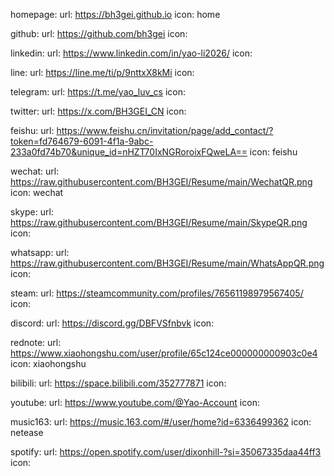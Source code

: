 homepage:
  url: https://bh3gei.github.io
  icon: home

github:
  url: https://github.com/bh3gei
  icon:

linkedin:
  url: https://www.linkedin.com/in/yao-li2026/
  icon:

line:
  url: https://line.me/ti/p/9nttxX8kMi
  icon:

telegram:
  url: https://t.me/yao_luv_cs
  icon:

twitter:
  url: https://x.com/BH3GEI_CN
  icon:

feishu:
  url: https://www.feishu.cn/invitation/page/add_contact/?token=fd764679-6091-4f1a-9abc-233a0fd74b70&unique_id=nHZT70IxNGRoroixFQweLA==
  icon: feishu

wechat:
  url: https://raw.githubusercontent.com/BH3GEI/Resume/main/WechatQR.png
  icon: wechat

skype:
  url: https://raw.githubusercontent.com/BH3GEI/Resume/main/SkypeQR.png
  icon:

whatsapp:
  url: https://raw.githubusercontent.com/BH3GEI/Resume/main/WhatsAppQR.png
  icon:

steam:
  url: https://steamcommunity.com/profiles/76561198979567405/
  icon:

discord:
  url: https://discord.gg/DBFVSfnbvk
  icon:

rednote:
  url: https://www.xiaohongshu.com/user/profile/65c124ce000000000903c0e4
  icon: xiaohongshu

bilibili:
  url: https://space.bilibili.com/352777871
  icon:

youtube:
  url: https://www.youtube.com/@Yao-Account
  icon:

music163:
  url: https://music.163.com/#/user/home?id=6336499362
  icon: netease

spotify:
  url: https://open.spotify.com/user/dixonhill-?si=35067335daa44ff3
  icon:
